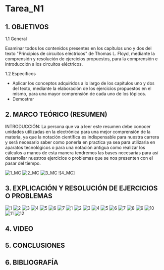 # Tarea_N1
## 1. OBJETIVOS

   1.1 General
    
Examinar todos los contenidos presentes en los capítulos uno y dos del texto "Principios de circuitos eléctricos" de Thomas L. Floyd, mediante la comprensión y resolución de ejercicios propuestos, para la comprensión e introducción a los circuitos eléctricos.

   1.2 Especificos

* Aplicar los conceptos adquiridos a lo largo de los capítulos uno y dos del texto, mediante la elaboración de los ejercicios propuestos en el mismo, para una mayor comprensión de cada uno de los tópicos.
* Demostrar 
## 2. MARCO TEÓRICO (RESUMEN)
INTRODUCCIÓN:
La persona que va a leer este resumen debe conocer unidades utilizadas en la electrónica para una mejor comprensión de la materia, ya que la notación científica es indispensable para nuestra carrera y será necesario saber como ponerla en practica ya sea para utilizarla en aparatos tecnológicos o para una notación antigua como realizar los cálculos a manos de esta manera tendremos las bases necesarias para así desarrollar nuestros ejercicios o problemas que se nos presenten con el pasar del tiempo.  

![1_MC](https://user-images.githubusercontent.com/93666408/140862940-6318104d-f854-4b15-b6cc-419778a940fc.jpeg)
![2_MC](https://user-images.githubusercontent.com/93666408/140862943-64129984-2471-4d60-a2ea-b823d755f496.jpeg)
![3_MC](https://user-images.githubusercontent.com/93666408/140862946-d9112523-bcd8-4fac-a82c-963fb29c0f88.jpeg)
![4_MC]


## 3. EXPLICACIÓN Y RESOLUCIÓN DE EJERCICIOS O PROBLEMAS
![1](https://user-images.githubusercontent.com/93681159/140837239-669ebdb9-3125-4929-9066-b0a96b38e6ac.PNG)
![2](https://user-images.githubusercontent.com/93681159/140837327-40d0b96a-5efa-4f69-b56a-c00e56b51e05.PNG)
![3](https://user-images.githubusercontent.com/93681159/140837329-c8e70b85-e718-411e-88ab-39c1d2a8f812.PNG)
![4](https://user-images.githubusercontent.com/93681159/140837345-573e4513-0951-4394-9dab-e9c74b07785e.PNG)
![5](https://user-images.githubusercontent.com/93681159/140837348-808154ab-7178-420b-a968-2ed7beb3a14b.PNG)
![6](https://user-images.githubusercontent.com/93681159/140837342-5dda8cd5-bdca-4470-9058-2cafe55d4d55.PNG)
![7](https://user-images.githubusercontent.com/93681159/140837344-aba51468-b267-499e-bb3b-957530bfd6f7.PNG)
![1](https://user-images.githubusercontent.com/93666408/140859935-eab3120c-1bea-4e45-8508-6a770ba8b592.PNG)
![2](https://user-images.githubusercontent.com/93666408/140859940-69277c2b-8ae0-4a73-b22b-e16af0daf385.PNG)
![3](https://user-images.githubusercontent.com/93666408/140859941-c1a644e0-2e4c-4a8b-9c05-90aee246637c.PNG)
![4](https://user-images.githubusercontent.com/93666408/140859944-2284aa99-cc79-4e07-a6f6-6522a26ce7ed.PNG)
![5](https://user-images.githubusercontent.com/93666408/140859948-1b833e4c-b2a5-4144-b3e0-8a4f3a1d8301.PNG)
![6](https://user-images.githubusercontent.com/93666408/140859949-3d03782e-e363-41c0-a62c-1a2530fbcccb.PNG)
![7](https://user-images.githubusercontent.com/93666408/140859953-9d26fe83-884d-4219-bdda-31ecfe5240d4.PNG)
![8](https://user-images.githubusercontent.com/93666408/140859954-1d383748-52c1-46d1-8922-e3c888925d63.PNG)
![9](https://user-images.githubusercontent.com/93666408/140859956-b7e524e0-a5c8-462b-a366-1fd7b197fcef.PNG)
![10](https://user-images.githubusercontent.com/93666408/140859960-fad92526-c662-448b-828e-a3bd63f66601.PNG)
![11](https://user-images.githubusercontent.com/93666408/140859962-a63dc4b9-88c0-4515-82cd-c732d0f6e889.PNG)
![12](https://user-images.githubusercontent.com/93666408/140859964-9c8a0854-96cf-4d84-b820-b7654608e307.PNG)

## 4. VIDEO
## 5. CONCLUSIONES
## 6. BIBLIOGRAFÍA
